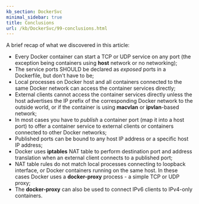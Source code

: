 ```yaml
---
kb_section: DockerSvc
minimal_sidebar: true
title: Conclusions
url: /kb/DockerSvc/99-conclusions.html
---
```

A brief recap of what we discovered in this article:

* Every Docker container can start a TCP or UDP service on any port (the exception being containers using **host** network or no networking);
* The service ports SHOULD be declared as *exposed* ports in a Dockerfile, but don't have to be;
* Local processes on Docker host and all containers connected to the same Docker network can access the container services directly;
* External clients cannot access the container services directly unless the host advertises the IP prefix of the corresponding Docker network to the outside world, or if the container is using **macvlan** or **ipvlan**-based network;
* In most cases you have to *publish* a container port (map it into a host port) to offer a container service to external clients or containers connected to other Docker networks;
* Published ports can be bound to any host IP address or a specific host IP address;
* Docker uses **iptables** NAT table to perform destination port and address translation when an external client connects to a published port;
* NAT table rules do not match local processes connecting to loopback interface, or Docker containers running on the same host. In these cases Docker uses a **docker-proxy** process - a simple TCP or UDP proxy;
* The **docker-proxy** can also be used to connect IPv6 clients to IPv4-only containers.
